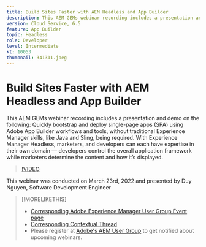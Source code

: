 ```yaml
---
title: Build Sites Faster with AEM Headless and App Builder
description: This AEM GEMs webinar recording includes a presentation and demo on the following:Quickly bootstrap and deploy single-page apps (SPA) using Adobe App Builder w… (Descriptions should be between 60 and 160 characters)
version: Cloud Service, 6.5
feature: App Builder
topic: Headless
role: Developer
level: Intermediate
kt: 10053
thumbnail: 341311.jpeg
---
```


# Build Sites Faster with AEM Headless and App Builder

This AEM GEMs webinar recording includes a presentation and demo on the following:
Quickly bootstrap and deploy single-page apps (SPA) using Adobe App Builder workflows and tools, without traditional Experience Manager skills, like Java and Sling, being required. With Experience Manager Headless, marketers, and developers can each have expertise in their own domain — developers control the overall application framework while marketers determine the content and how it’s displayed.

>[!VIDEO](https://video.tv.adobe.com/v/341311/?quality=12&learn=on)

This webinar was conducted on March 23rd, 2022 and presented by Duy Nguyen, Software Development Engineer

>[!MORELIKETHIS]
>
>* [Corresponding Adobe Experience Manager User Group Event page](https://aem-augs.adobe.com/events/details/adobe-experience-manager-aem-learning-chapter-presents-aem-gems-build-sites-faster-with-aem-headless-and-app-builder/)
>* [Corresponding Contextual Thread](https://adobe.ly/3LkSWdm)
>* Please register at [Adobe's AEM User Group](https://aem-augs.adobe.com/) to get notified about upcoming webinars.